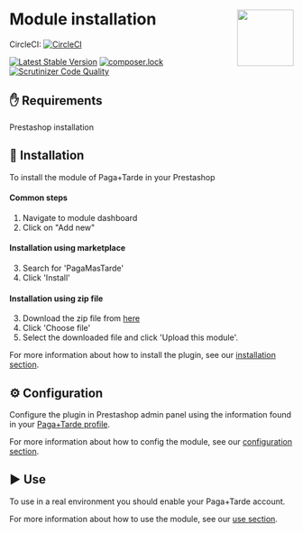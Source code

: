 # Module installation <img src="https://pagamastarde.com/img/icons/logo.svg" width="100" align="right">

CircleCI: [![CircleCI](https://circleci.com/gh/PagaMasTarde/prestashop/tree/master.svg?style=svg)](https://circleci.com/gh/PagaMasTarde/prestashop/tree/master)

[![Latest Stable Version](https://poser.pugx.org/pagamastarde/prestashop/v/stable)](https://packagist.org/packages/pagamastarde/prestashop)
[![composer.lock](https://poser.pugx.org/pagamastarde/prestashop/composerlock)](https://packagist.org/packages/pagamastarde/prestashop)
[![Scrutinizer Code Quality](https://scrutinizer-ci.com/g/PagaMasTarde/prestashop/badges/quality-score.png?b=master)](https://scrutinizer-ci.com/g/PagaMasTarde/prestashop/?branch=master)

## :hand: Requirements
Prestashop installation

## :floppy_disk: Installation
To install the module of Paga+Tarde in your Prestashop

#### Common steps
1. Navigate to module dashboard
2. Click on "Add new"

#### Installation using marketplace
3. Search for 'PagaMasTarde'
4. Click 'Install'

#### Installation using zip file
3. Download the zip file from [here](https://github.com/pagamastarde/prestashop/releases/latest)
4. Click 'Choose file'
5. Select the downloaded file and click 'Upload this module'.

For more information about how to install the plugin, see our [installation section](/Documentation/installation.md).

## :gear: Configuration
Configure the plugin in Prestashop admin panel using the information found in your [Paga+Tarde profile](https://bo.pagamastarde.com/shop). 

For more information about how to config the module, see our [configuration section](/Documentation/configuration.md).

## :arrow_forward: Use
To use in a real environment you should enable your Paga+Tarde account.

For more information about how to use the module, see our [use section](/Documentation/use.md).

